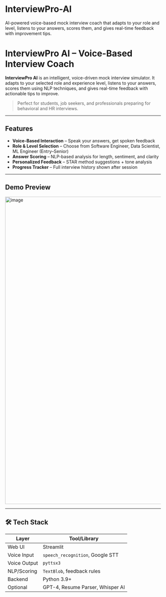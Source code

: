 # InterviewPro-AI
AI-powered voice-based mock interview coach that adapts to your role and level, listens to your answers, scores them, and gives real-time feedback with improvement tips.

# InterviewPro AI – Voice-Based Interview Coach

**InterviewPro AI** is an intelligent, voice-driven mock interview simulator. It adapts to your selected role and experience level, listens to your answers, scores them using NLP techniques, and gives real-time feedback with actionable tips to improve.

> Perfect for students, job seekers, and professionals preparing for behavioral and HR interviews.

---

##  Features

-  **Voice-Based Interaction** – Speak your answers, get spoken feedback
-  **Role & Level Selection** – Choose from Software Engineer, Data Scientist, ML Engineer (Entry–Senior)
-  **Answer Scoring** – NLP-based analysis for length, sentiment, and clarity
-  **Personalized Feedback** – STAR method suggestions + tone analysis
-  **Progress Tracker** – Full interview history shown after session

---

##  Demo Preview

<img width="935" height="991" alt="image" src="https://github.com/user-attachments/assets/4eb1cc3a-b5b3-4566-b736-ee38924bf14d" />



---

## 🛠 Tech Stack

| Layer        | Tool/Library                       |
|--------------|------------------------------------|
| Web UI       | Streamlit                          |
| Voice Input  | `speech_recognition`, Google STT   |
| Voice Output | `pyttsx3`                          |
| NLP/Scoring  | `TextBlob`, feedback rules         |
| Backend      | Python 3.9+                        |
| Optional     | GPT-4, Resume Parser, Whisper AI   |
